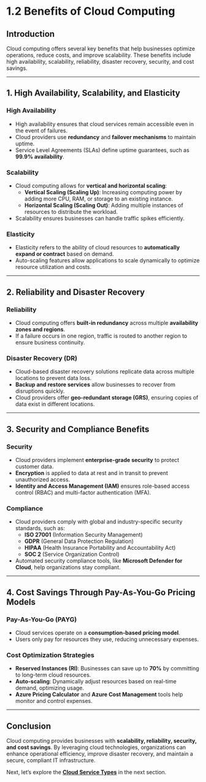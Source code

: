 # 1.2 Benefits of Cloud Computing

## **Introduction**
Cloud computing offers several key benefits that help businesses optimize operations, reduce costs, and improve scalability. These benefits include high availability, scalability, reliability, disaster recovery, security, and cost savings.

---

## **1. High Availability, Scalability, and Elasticity**

### **High Availability**
- High availability ensures that cloud services remain accessible even in the event of failures.
- Cloud providers use **redundancy** and **failover mechanisms** to maintain uptime.
- Service Level Agreements (SLAs) define uptime guarantees, such as **99.9% availability**.

### **Scalability**
- Cloud computing allows for **vertical and horizontal scaling**:
  - **Vertical Scaling (Scaling Up)**: Increasing computing power by adding more CPU, RAM, or storage to an existing instance.
  - **Horizontal Scaling (Scaling Out)**: Adding multiple instances of resources to distribute the workload.
- Scalability ensures businesses can handle traffic spikes efficiently.

### **Elasticity**
- Elasticity refers to the ability of cloud resources to **automatically expand or contract** based on demand.
- Auto-scaling features allow applications to scale dynamically to optimize resource utilization and costs.

---

## **2. Reliability and Disaster Recovery**

### **Reliability**
- Cloud computing offers **built-in redundancy** across multiple **availability zones and regions**.
- If a failure occurs in one region, traffic is routed to another region to ensure business continuity.

### **Disaster Recovery (DR)**
- Cloud-based disaster recovery solutions replicate data across multiple locations to prevent data loss.
- **Backup and restore services** allow businesses to recover from disruptions quickly.
- Cloud providers offer **geo-redundant storage (GRS)**, ensuring copies of data exist in different locations.

---

## **3. Security and Compliance Benefits**

### **Security**
- Cloud providers implement **enterprise-grade security** to protect customer data.
- **Encryption** is applied to data at rest and in transit to prevent unauthorized access.
- **Identity and Access Management (IAM)** ensures role-based access control (RBAC) and multi-factor authentication (MFA).

### **Compliance**
- Cloud providers comply with global and industry-specific security standards, such as:
  - **ISO 27001** (Information Security Management)
  - **GDPR** (General Data Protection Regulation)
  - **HIPAA** (Health Insurance Portability and Accountability Act)
  - **SOC 2** (Service Organization Control)
- Automated security compliance tools, like **Microsoft Defender for Cloud**, help organizations stay compliant.

---

## **4. Cost Savings Through Pay-As-You-Go Pricing Models**

### **Pay-As-You-Go (PAYG)**
- Cloud services operate on a **consumption-based pricing model**.
- Users only pay for resources they use, reducing unnecessary expenses.

### **Cost Optimization Strategies**
- **Reserved Instances (RI)**: Businesses can save up to **70%** by committing to long-term cloud resources.
- **Auto-scaling**: Dynamically adjust resources based on real-time demand, optimizing usage.
- **Azure Pricing Calculator** and **Azure Cost Management** tools help monitor and control expenses.

---

## **Conclusion**
Cloud computing provides businesses with **scalability, reliability, security, and cost savings**. By leveraging cloud technologies, organizations can enhance operational efficiency, improve disaster recovery, and maintain a secure, compliant IT infrastructure.

Next, let’s explore the **[Cloud Service Types](https://github.com/solutions-for-realvalue/Cloud-Specialist-Journey/blob/main/AZ-900-Fundamentals/1-Describe-Cloud-Computing/1.3-Cloud-Service-Types.md)** in the next section.